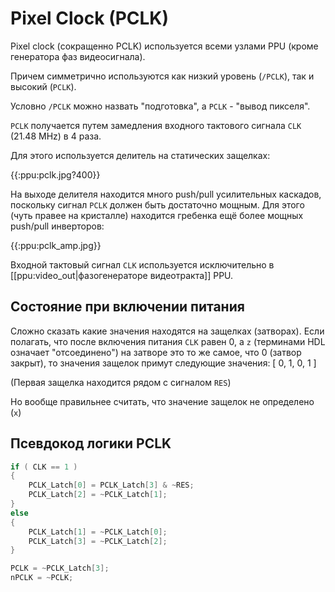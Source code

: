 # Pixel Clock (PCLK)

Pixel clock (сокращенно PCLK) используется всеми узлами PPU (кроме генератора фаз видеосигнала).

Причем симметрично используются как низкий уровень (`/PCLK`), так и высокий (`PCLK`).

Условно `/PCLK` можно назвать "подготовка", а `PCLK` - "вывод пикселя".

`PCLK` получается путем замедления входного тактового сигнала `CLK` (21.48 MHz) в 4 раза.

Для этого используется делитель на статических защелках:

{{:ppu:pclk.jpg?400}}

На выходе делителя находится много push/pull усилительных каскадов, поскольку сигнал `PCLK` должен быть достаточно мощным. Для этого (чуть правее на кристалле) находится гребенка ещё более мощных push/pull инверторов:

{{:ppu:pclk_amp.jpg}}

Входной тактовый сигнал `CLK` используется исключительно в [[ppu:video_out|фазогенераторе видеотракта]] PPU.

## Состояние при включении питания

Сложно сказать какие значения находятся на защелках (затворах). Если полагать, что после включения питания `CLK` равен 0, а `z` (терминами HDL означает "отсоединено") на затворе это то же самое, что 0 (затвор закрыт), то значения защелок примут следующие значения: [ 0, 1, 0, 1 ]

(Первая защелка находится рядом с сигналом `RES`)

Но вообще правильнее считать, что значение защелок не определено (`x`)

## Псевдокод логики PCLK

```c
if ( CLK == 1 )
{
    PCLK_Latch[0] = PCLK_Latch[3] & ~RES;
    PCLK_Latch[2] = ~PCLK_Latch[1];
}
else
{
    PCLK_Latch[1] = ~PCLK_Latch[0];
    PCLK_Latch[3] = ~PCLK_Latch[2];
}

PCLK = ~PCLK_Latch[3];
nPCLK = ~PCLK;
```
